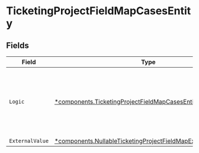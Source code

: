 # TicketingProjectFieldMapCasesEntity


## Fields

| Field                                                                                                                                             | Type                                                                                                                                              | Required                                                                                                                                          | Description                                                                                                                                       |
| ------------------------------------------------------------------------------------------------------------------------------------------------- | ------------------------------------------------------------------------------------------------------------------------------------------------- | ------------------------------------------------------------------------------------------------------------------------------------------------- | ------------------------------------------------------------------------------------------------------------------------------------------------- |
| `Logic`                                                                                                                                           | [*components.TicketingProjectFieldMapCasesEntityLogic](../../models/components/ticketingprojectfieldmapcasesentitylogic.md)                       | :heavy_minus_sign:                                                                                                                                | An unstructured object of key/value pairs describing the logic for applying the rule.                                                             |
| `ExternalValue`                                                                                                                                   | [*components.NullableTicketingProjectFieldMapExternalValueEntity](../../models/components/nullableticketingprojectfieldmapexternalvalueentity.md) | :heavy_minus_sign:                                                                                                                                | N/A                                                                                                                                               |